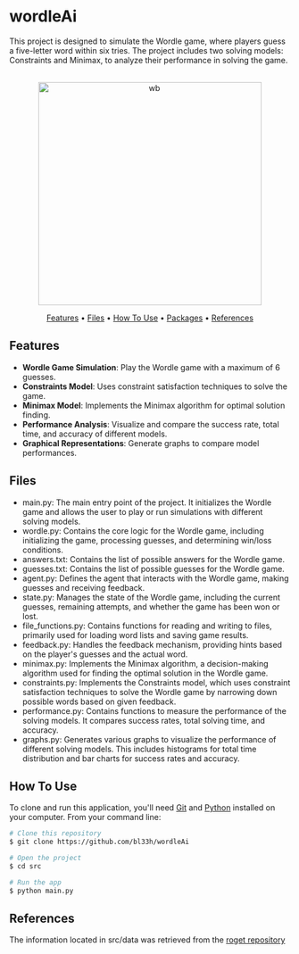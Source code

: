 # wordleAi
This project is designed to simulate the Wordle game, where players guess a five-letter word within six tries. The project includes two solving models: Constraints and Minimax, to analyze their performance in solving the game.

<p align="center">
  <br>
  <img src="https://i.giphy.com/62HRHz7zZZYThhTwEI.webp" alt="wb" width="400">
  <br>
</p>
<p align="center" >
  <a href="#features">Features</a> •
  <a href="#Files">Files</a> •
  <a href="#how-to-use">How To Use</a> •
  <a href="#packages">Packages</a>  • 
  <a href="#packages">References</a>  
</p>

## Features
- **Wordle Game Simulation**: Play the Wordle game with a maximum of 6 guesses.
- **Constraints Model**: Uses constraint satisfaction techniques to solve the game.
- **Minimax Model**: Implements the Minimax algorithm for optimal solution finding.
- **Performance Analysis**: Visualize and compare the success rate, total time, and accuracy of different models.
- **Graphical Representations**: Generate graphs to compare model performances.

## Files
- main.py: The main entry point of the project. It initializes the Wordle game and allows the user to play or run simulations with different solving models.
- wordle.py: Contains the core logic for the Wordle game, including initializing the game, processing guesses, and determining win/loss conditions.
- answers.txt: Contains the list of possible answers for the Wordle game.
- guesses.txt: Contains the list of possible guesses for the Wordle game.
- agent.py: Defines the agent that interacts with the Wordle game, making guesses and receiving feedback.
- state.py: Manages the state of the Wordle game, including the current guesses, remaining attempts, and whether the game has been won or lost.
- file_functions.py: Contains functions for reading and writing to files, primarily used for loading word lists and saving game results.
- feedback.py: Handles the feedback mechanism, providing hints based on the player's guesses and the actual word.
- minimax.py: Implements the Minimax algorithm, a decision-making algorithm used for finding the optimal solution in the Wordle game.
- constraints.py: Implements the Constraints model, which uses constraint satisfaction techniques to solve the Wordle game by narrowing down possible words based on given feedback.
- performance.py: Contains functions to measure the performance of the solving models. It compares success rates, total solving time, and accuracy.
- graphs.py: Generates various graphs to visualize the performance of different solving models. This includes histograms for total time distribution and bar charts for success rates and accuracy.

## How To Use
To clone and run this application, you'll need [Git](https://git-scm.com) and [Python](https://www.python.org/downloads/) installed on your computer. From your command line:

```bash
# Clone this repository
$ git clone https://github.com/bl33h/wordleAi

# Open the project
$ cd src

# Run the app
$ python main.py
```
## References
The information located in src/data was retrieved from the [roget repository](https://github.com/jonhoo/roget/tree/main)

